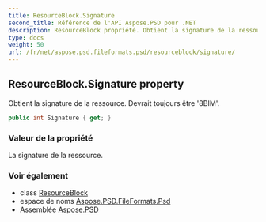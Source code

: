 ```yaml
---
title: ResourceBlock.Signature
second_title: Référence de l'API Aspose.PSD pour .NET
description: ResourceBlock propriété. Obtient la signature de la ressource. Devrait toujours être 8BIM.
type: docs
weight: 50
url: /fr/net/aspose.psd.fileformats.psd/resourceblock/signature/
---
```

## ResourceBlock.Signature property

Obtient la signature de la ressource. Devrait toujours être '8BIM'.

```csharp
public int Signature { get; }
```

### Valeur de la propriété

La signature de la ressource.

### Voir également

* class [ResourceBlock](../)
* espace de noms [Aspose.PSD.FileFormats.Psd](../../resourceblock/)
* Assemblée [Aspose.PSD](../../../)



